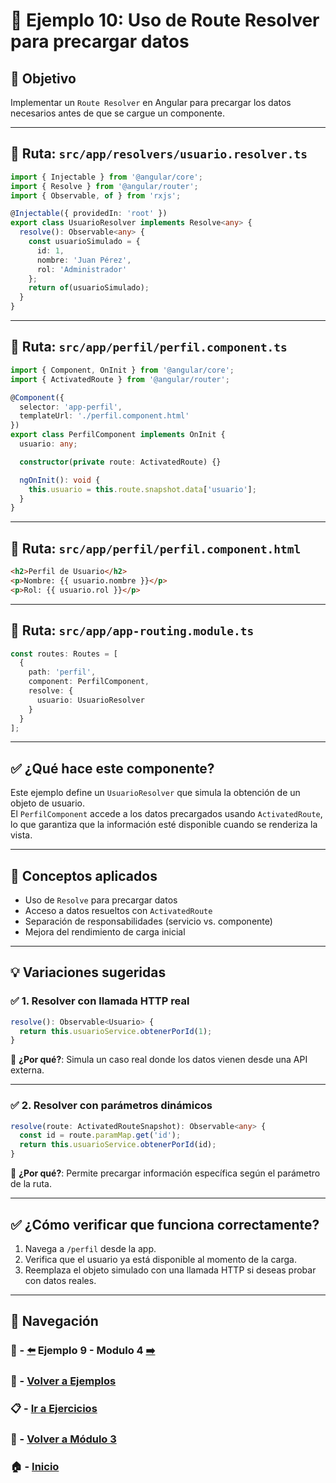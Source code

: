 # 🧪 Ejemplo 10: Uso de Route Resolver para precargar datos

## 🎯 Objetivo  
Implementar un `Route Resolver` en Angular para precargar los datos necesarios antes de que se cargue un componente.

---

## 📁 Ruta: `src/app/resolvers/usuario.resolver.ts`

```ts
import { Injectable } from '@angular/core';
import { Resolve } from '@angular/router';
import { Observable, of } from 'rxjs';

@Injectable({ providedIn: 'root' })
export class UsuarioResolver implements Resolve<any> {
  resolve(): Observable<any> {
    const usuarioSimulado = {
      id: 1,
      nombre: 'Juan Pérez',
      rol: 'Administrador'
    };
    return of(usuarioSimulado);
  }
}
```

---

## 📁 Ruta: `src/app/perfil/perfil.component.ts`

```ts
import { Component, OnInit } from '@angular/core';
import { ActivatedRoute } from '@angular/router';

@Component({
  selector: 'app-perfil',
  templateUrl: './perfil.component.html'
})
export class PerfilComponent implements OnInit {
  usuario: any;

  constructor(private route: ActivatedRoute) {}

  ngOnInit(): void {
    this.usuario = this.route.snapshot.data['usuario'];
  }
}
```

---

## 📁 Ruta: `src/app/perfil/perfil.component.html`

```html
<h2>Perfil de Usuario</h2>
<p>Nombre: {{ usuario.nombre }}</p>
<p>Rol: {{ usuario.rol }}</p>
```

---

## 📁 Ruta: `src/app/app-routing.module.ts`

```ts
const routes: Routes = [
  {
    path: 'perfil',
    component: PerfilComponent,
    resolve: {
      usuario: UsuarioResolver
    }
  }
];
```

---

## ✅ ¿Qué hace este componente?

Este ejemplo define un `UsuarioResolver` que simula la obtención de un objeto de usuario.  
El `PerfilComponent` accede a los datos precargados usando `ActivatedRoute`, lo que garantiza que la información esté disponible cuando se renderiza la vista.

---

## 🧠 Conceptos aplicados

- Uso de `Resolve` para precargar datos
- Acceso a datos resueltos con `ActivatedRoute`
- Separación de responsabilidades (servicio vs. componente)
- Mejora del rendimiento de carga inicial

---

## 💡 Variaciones sugeridas

### ✅ 1. Resolver con llamada HTTP real

```ts
resolve(): Observable<Usuario> {
  return this.usuarioService.obtenerPorId(1);
}
```

📌 **¿Por qué?**: Simula un caso real donde los datos vienen desde una API externa.

---

### ✅ 2. Resolver con parámetros dinámicos

```ts
resolve(route: ActivatedRouteSnapshot): Observable<any> {
  const id = route.paramMap.get('id');
  return this.usuarioService.obtenerPorId(id);
}
```

📌 **¿Por qué?**: Permite precargar información específica según el parámetro de la ruta.

---

## ✅ ¿Cómo verificar que funciona correctamente?

1. Navega a `/perfil` desde la app.
2. Verifica que el usuario ya está disponible al momento de la carga.
3. Reemplaza el objeto simulado con una llamada HTTP si deseas probar con datos reales.

---

## 🔁 Navegación

### 🧪 - [⬅️](./Ejemplo_9.md) Ejemplo 9 - Modulo 4 [➡️](../../../Modulo_4_Routing/Modulo_4.md)

### 🧪 - [Volver a Ejemplos](../README.md)

### 📋 - [Ir a Ejercicios](../../Ejercicios/README.md)

### 📘 - [Volver a Módulo 3](../../Modulo_3.md)

### 🏠 - [Inicio](../../../README.md)
